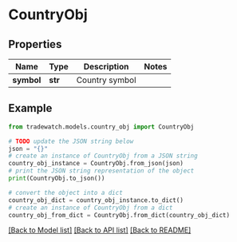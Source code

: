 # CountryObj


## Properties

Name | Type | Description | Notes
------------ | ------------- | ------------- | -------------
**symbol** | **str** | Country symbol | 

## Example

```python
from tradewatch.models.country_obj import CountryObj

# TODO update the JSON string below
json = "{}"
# create an instance of CountryObj from a JSON string
country_obj_instance = CountryObj.from_json(json)
# print the JSON string representation of the object
print(CountryObj.to_json())

# convert the object into a dict
country_obj_dict = country_obj_instance.to_dict()
# create an instance of CountryObj from a dict
country_obj_from_dict = CountryObj.from_dict(country_obj_dict)
```
[[Back to Model list]](../README.md#documentation-for-models) [[Back to API list]](../README.md#documentation-for-api-endpoints) [[Back to README]](../README.md)


